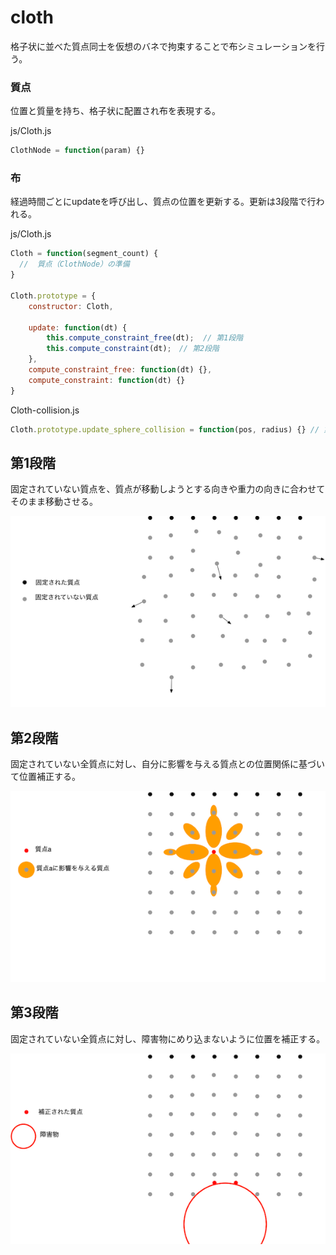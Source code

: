 # cloth
格子状に並べた質点同士を仮想のバネで拘束することで布シミュレーションを行う。

### 質点
位置と質量を持ち、格子状に配置され布を表現する。

js/Cloth.js
```javascript:js/Cloth.js
ClothNode = function(param) {}
```

### 布
経過時間ごとにupdateを呼び出し、質点の位置を更新する。更新は3段階で行われる。

js/Cloth.js
```javascript:js/Cloth.js
Cloth = function(segment_count) {
  //  質点（ClothNode）の準備
}

Cloth.prototype = {
    constructor: Cloth,
    
    update: function(dt) {
        this.compute_constraint_free(dt);  // 第1段階
        this.compute_constraint(dt);　// 第2段階
    },
    compute_constraint_free: function(dt) {},
    compute_constraint: function(dt) {}
}
```
Cloth-collision.js
```javascript:js/Cloth-collision.js
Cloth.prototype.update_sphere_collision = function(pos, radius) {} // 第3段階
```

## 第1段階
固定されていない質点を、質点が移動しようとする向きや重力の向きに合わせてそのまま移動させる。

![](doc/1.png)

## 第2段階
固定されていない全質点に対し、自分に影響を与える質点との位置関係に基づいて位置補正する。

![](doc/2.png)

## 第3段階
固定されていない全質点に対し、障害物にめり込まないように位置を補正する。

![](doc/3.png)
